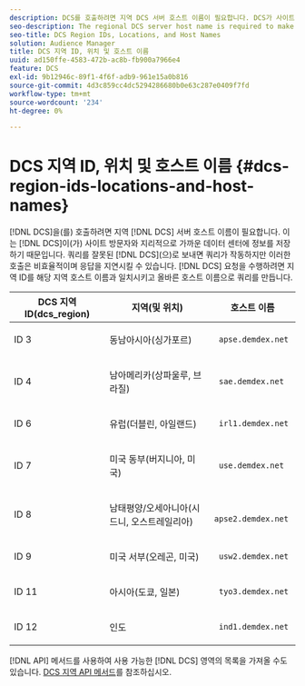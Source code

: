 ```yaml
---
description: DCS를 호출하려면 지역 DCS 서버 호스트 이름이 필요합니다. DCS가 사이트 방문자와 지리적으로 가까운 데이터 센터에 정보를 저장하기 때문입니다. 쿼리를 잘못된 DCS로 보내면 쿼리가 작동하지만, 이러한 호출은 비효율적이고 응답을 지연시킬 수 있습니다. DCS 요청을 만들려면 지역 ID를 해당 지역 호스트 이름과 일치시키고 적절한 호스트 이름으로 쿼리를 만듭니다.
seo-description: The regional DCS server host name is required to make calls to the DCS. This is because the DCS stores information in data centers that are geographically close to site visitors. Your queries will work if you send them to the wrong DCS, but these calls are inefficient and can delay the response. To make a DCS request, match the region ID to its corresponding regional host name and form your query with the proper host name.
seo-title: DCS Region IDs, Locations, and Host Names
solution: Audience Manager
title: DCS 지역 ID, 위치 및 호스트 이름
uuid: ad150ffe-4583-472b-ac8b-fb900a7966e4
feature: DCS
exl-id: 9b12946c-89f1-4f6f-adb9-961e15a0b816
source-git-commit: 4d3c859cc4dc5294286680b0e63c287e0409f7fd
workflow-type: tm+mt
source-wordcount: '234'
ht-degree: 0%

---
```


# DCS 지역 ID, 위치 및 호스트 이름 {#dcs-region-ids-locations-and-host-names}

[!DNL DCS]을(를) 호출하려면 지역 [!DNL DCS] 서버 호스트 이름이 필요합니다. 이는 [!DNL DCS]이(가) 사이트 방문자와 지리적으로 가까운 데이터 센터에 정보를 저장하기 때문입니다. 쿼리를 잘못된 [!DNL DCS]&#x200B;(으)로 보내면 쿼리가 작동하지만 이러한 호출은 비효율적이며 응답을 지연시킬 수 있습니다. [!DNL DCS] 요청을 수행하려면 지역 ID를 해당 지역 호스트 이름과 일치시키고 올바른 호스트 이름으로 쿼리를 만듭니다.

<table id="table_643212E4F9C64DFF9443904B01D89CB3"> 
 <thead> 
  <tr> 
   <th colname="col1" class="entry"> DCS 지역 ID(dcs_region) </th> 
   <th colname="col2" class="entry"> 지역(및 위치) </th> 
   <th colname="col3" class="entry"> 호스트 이름 </th> 
  </tr> 
 </thead>
 <tbody> 
  <tr> 
   <td colname="col1"> <p>ID 3 </p> </td> 
   <td colname="col2"> <p>동남아시아(싱가포르) </p> </td> 
   <td colname="col3"> <p> <code> apse.demdex.net</code> </p> </td> 
  </tr> 
  <tr> 
   <td colname="col1"> <p>ID 4 </p> </td> 
   <td colname="col2"> <p>남아메리카(상파울루, 브라질) </p> </td> 
   <td colname="col3"> <p> <code> sae.demdex.net</code> </p> </td> 
  </tr> 
  <tr> 
   <td colname="col1"> <p>ID 6 </p> </td> 
   <td colname="col2"> <p>유럽(더블린, 아일랜드) </p> </td> 
   <td colname="col3"> <p> <code> irl1.demdex.net</code> </p> </td> 
  </tr> 
  <tr> 
   <td colname="col1"> <p>ID 7 </p> </td> 
   <td colname="col2"> <p>미국 동부(버지니아, 미국) </p> </td> 
   <td colname="col3"> <p> <code> use.demdex.net</code> </p> </td> 
  </tr> 
  <tr> 
   <td colname="col1"> <p>ID 8 </p> </td> 
   <td colname="col2"> <p>남태평양/오세아니아(시드니, 오스트레일리아) </p> </td> 
   <td colname="col3"> <p> <code> apse2.demdex.net</code> </p> </td> 
  </tr> 
  <tr> 
   <td colname="col1"> <p>ID 9 </p> </td> 
   <td colname="col2"> <p>미국 서부(오레곤, 미국) </p> </td> 
   <td colname="col3"> <p> <code> usw2.demdex.net</code> </p> </td> 
  </tr> 
  <tr> 
   <td colname="col1"> <p>ID 11 </p> </td> 
   <td colname="col2"> <p>아시아(도쿄, 일본) </p> </td> 
   <td colname="col3"> <p> <code> tyo3.demdex.net</code> </p> </td> 
  </tr>
  <tr> 
   <td colname="col1"> <p>ID 12 </p> </td> 
   <td colname="col2"> <p>인도 </p> </td> 
   <td colname="col3"> <p> <code> ind1.demdex.net</code> </p> </td> 
  </tr> 
 </tbody> 
</table>

[!DNL API] 메서드를 사용하여 사용 가능한 [!DNL DCS] 영역의 목록을 가져올 수도 있습니다. [DCS 지역 API 메서드](../../../api/rest-api-main/aam-api-dcs-regions.md)를 참조하십시오.
